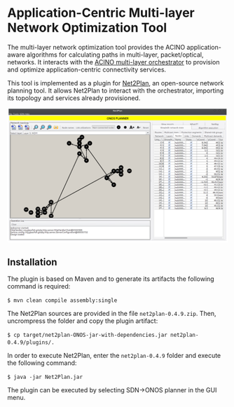 # Application-Centric Multi-layer Network Optimization Tool
The multi-layer network optimization tool provides the ACINO application-aware algorithms for calculating paths in multi-layer, packet/optical, networks. It interacts with the [ACINO multi-layer orchestrator](https://github.com/ACINO-H2020/network-orchestrator) to provision and optimize application-centric connectivity services.

This tool is implemented as a plugin for [Net2Plan](http://www.net2plan.com/), an open-source network planning tool. It allows Net2Plan to interact with the orchestrator, importing its topology and services already provisioned.

![Alt text](/net2plan-gui.png?raw=true " ")

## Installation
The plugin is based on Maven and to generate its artifacts the following command is required:

`$ mvn clean compile assembly:single`

The Net2Plan sources are provided in the file `net2plan-0.4.9.zip`. Then, uncrompress the folder and copy the plugin artifact:

`$ cp target/net2plan-ONOS-jar-with-dependencies.jar net2plan-0.4.9/plugins/.`

In order to execute Net2Plan, enter the `net2plan-0.4.9` folder and execute the following command:

`$ java -jar Net2Plan.jar`

The plugin can be executed by selecting SDN->ONOS planner in the GUI menu.